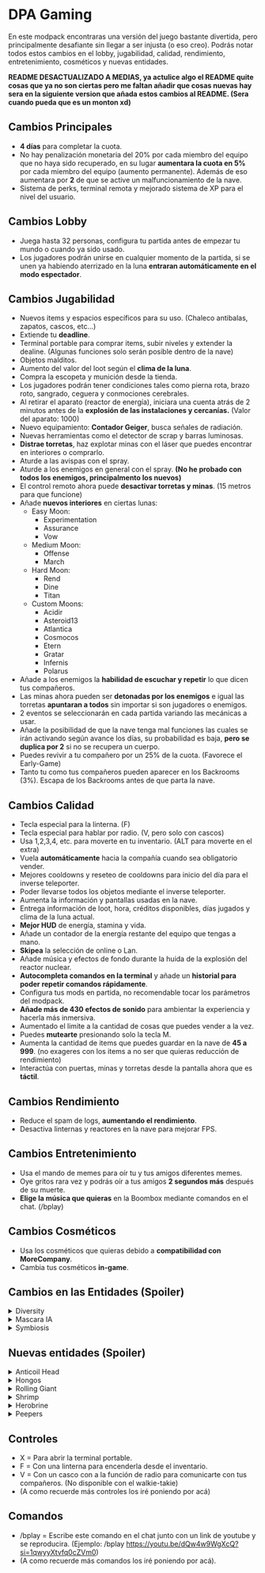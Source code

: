 # DPA Gaming

En este modpack encontraras una versión del juego bastante divertida, pero principalmente desafiante sin llegar a ser injusta (o eso creo). Podrás notar todos estos cambios en el lobby, jugabilidad, calidad, rendimiento, entretenimiento, cosméticos y nuevas entidades.

**README DESACTUALIZADO A MEDIAS, ya actulice algo el README quite cosas que ya no son ciertas pero me faltan añadir que cosas nuevas hay sera en la siguiente version que añada estos cambios al README. (Sera cuando pueda que es un monton xd)**

## Cambios Principales
* **4 días** para completar la cuota.
* No hay penalización monetaria del 20% por cada miembro del equipo que no haya sido recuperado, en su lugar **aumentara la cuota en 5%** por cada miembro del equipo (aumento permanente). Además de eso aumentara por **2** de que se active un malfuncionamiento de la nave.
* Sistema de perks, terminal remota y mejorado sistema de XP para el nivel del usuario.

## Cambios Lobby
* Juega hasta 32 personas, configura tu partida antes de empezar tu mundo o cuando ya sido usado.
* Los jugadores podrán unirse en cualquier momento de la partida, si se unen ya habiendo aterrizado en la luna **entraran automáticamente en el modo espectador**.

## Cambios Jugabilidad
* Nuevos items y espacios específicos para su uso. (Chaleco antibalas, zapatos, cascos, etc...)
* Extiende tu **deadline**.
* Terminal portable para comprar items, subir niveles y extender la dealine. (Algunas funciones solo serán posible dentro de la nave)
* Objetos malditos.
* Aumento del valor del loot según el **clima de la luna**.
* Compra la escopeta y munición desde la tienda.
* Los jugadores podrán tener condiciones tales como pierna rota, brazo roto, sangrado, ceguera y conmociones cerebrales.
* Al retirar el aparato (reactor de energía), iniciara una cuenta atrás de 2 minutos antes de la **explosión de las instalaciones y cercanías.** (Valor del aparato: 1000)
* Nuevo equipamiento: **Contador Geiger**, busca señales de radiación.
* Nuevas herramientas como el detector de scrap y barras luminosas.
* **Distrae torretas**, haz explotar minas con el láser que puedes encontrar en interiores o comprarlo.
* Aturde a las avispas con el spray.
* Aturde a los enemigos en general con el spray. **(No he probado con todos los enemigos, principalmento los nuevos)**
* El control remoto ahora puede **desactivar torretas y minas**. (15 metros para que funcione)
* Añade **nuevos interiores** en ciertas lunas:
    - Easy Moon:
        * Experimentation
        * Assurance
        * Vow
    - Medium Moon:
        * Offense
        * March
    - Hard Moon:
        * Rend
        * Dine
        * Titan
    - Custom Moons:
        * Acidir
        * Asteroid13
        * Atlantica
        * Cosmocos
        * Etern
        * Gratar
        * Infernis
        * Polarus
* Añade a los enemigos la **habilidad de escuchar y repetir** lo que dicen tus compañeros.
* Las minas ahora pueden ser **detonadas por los enemigos** e igual las torretas **apuntaran a todos** sin importar si son jugadores o enemigos.
* 2 eventos se seleccionarán en cada partida variando las mecánicas a usar.
* Añade la posibilidad de que la nave tenga mal funciones las cuales se irán activando según avance los días, su probabilidad es baja, **pero se duplica por 2** si no se recupera un cuerpo.
* Puedes revivir a tu compañero por un 25% de la cuota. (Favorece el Early-Game)
* Tanto tu como tus compañeros pueden aparecer en los Backrooms (3%). Escapa de los Backrooms antes de que parta la nave.

## Cambios Calidad
* Tecla especial para la linterna. (F)
* Tecla especial para hablar por radio. (V, pero solo con cascos)
* Usa 1,2,3,4, etc. para moverte en tu inventario. (ALT para moverte en el extra)
* Vuela **automáticamente** hacia la compañía cuando sea obligatorio vender.
* Mejores cooldowns y reseteo de cooldowns para inicio del día para el inverse teleporter.
* Poder llevarse todos los objetos mediante el inverse teleporter.
* Aumenta la información y pantallas usadas en la nave.
* Entrega información de loot, hora, créditos disponibles, días jugados y clima de la luna actual.
* **Mejor HUD** de energía, stamina y vida.
* Añade un contador de la energía restante del equipo que tengas a mano.
* **Skipea** la selección de online o Lan.
* Añade música y efectos de fondo durante la huida de la explosión del reactor nuclear.
* **Autocompleta comandos en la terminal** y añade un **historial para poder repetir comandos rápidamente**.
* Configura tus mods en partida, no recomendable tocar los parámetros del modpack.
* **Añade más de 430 efectos de sonido** para ambientar la experiencia y hacerla más inmersiva.
* Aumentado el limite a la cantidad de cosas que puedes vender a la vez.
* Puedes **mutearte** presionando solo la tecla M.
* Aumenta la cantidad de items que puedes guardar en la nave de **45 a 999**. (no exageres con los items a no ser que quieras reducción de rendimiento)
* Interactúa con puertas, minas y torretas desde la pantalla ahora que es **táctil**.

## Cambios Rendimiento
* Reduce el spam de logs, **aumentando el rendimiento**.
* Desactiva linternas y reactores en la nave para mejorar FPS.

## Cambios Entretenimiento
* Usa el mando de memes para oír tu y tus amigos diferentes memes.
* Oye gritos rara vez y podrás oír a tus amigos **2 segundos más** después de su muerte.
* **Elige la música que quieras** en la Boombox mediante comandos en el chat. (/bplay)

## Cambios Cosméticos
* Usa los cosméticos que quieras debido a **compatibilidad con MoreCompany**.
* Cambia tus cosméticos **in-game**.

## Cambios en las Entidades (Spoiler)
<details>
<summary>Diversity</summary>

- Spiders y Crawlers serán ralentizados brevemente al ser dañados.
- Bracken hará que parpadeen las luces al estar cerca.
- Bracken podrá apagar el cuatro de luces y radar boosters.
- Bracken podrá romper el cuatro de luces.
- El bracken contará con un espacio liminal del cual el jugador podrá correr del bracken. (desconozco si escapando de este espacio el jugador podrá sobrevivir)
- La niña fantasma podrá encantar tu walkie-talkie.
- La niña fantasma podrá insolarte y darte alucinaciones, incluye nuevas líneas de dialogo.
</details>

<details>
<summary>Mascara IA</summary>

- Cambia el IA de la máscara. Podrá usar escopetas y palas, se esconderá en los arbustos y enviará falsos envíos de items usando la terminal y podrá poner códigos en la terminal.
- La máscara (objeto) podrá poseer a alguien si su cuerpo fallecido se encuentra cerca de la máscara (objeto) con un 10% de probabilidad.

</details>

<details>
<summary>Symbiosis</summary>

- Los insectos ahora puede usar items. (algunos)
- Los insectos ahora se dispersarán antes de volver a sus nidos para prevenir llevar a otros a él.

</details>

## Nuevas entidades (Spoiler)
<details>
<summary>Anticoil Head</summary>

- Función contraria al Coil Head (Spring).
- Si lo ves, deja de mirarlo solo se puede mover o matar si estás viéndolo.

</details>

<details>
<summary>Hongos</summary>

- Inféctate a ti o a tus compañeros con este hongo. (duración 30 segundos)
- Durante la duración del efecto no podrás escuchar lo que dicen tus compañeros. (ellos si escucharas si hablas, pero tú no a ellos)

</details>

<details>
<summary>Rolling Giant</summary>

- Enemigo que te perseguirá de cierta manera o de otra.
- Múltiples comportamientos de IA.

</details>

<details>
<summary>Shrimp</summary>

- Enemigo de un juego anterior del creador de Lethal Company. (Zeekerss - The Upturned)
- Pasivo al principio te seguirá y te observara, siempre y cuando no tenga hambre en ese momento.

</details>

<details>
<summary>Herobrine</summary>

- Te mira en silencio desde las sombras.
- No prestes atención a su presencia o afrontarás las consecuencias.
- Sucederán cosas, no es sólo inquietante.

</details>

<details>
<summary>Peepers</summary>

- Criatura no-letal que spawneara en el exterior, de atraparte aumentara tu peso. (Se quitarán al despegar o al usar el TP)
- Los peepers miraran al Coil Head por ti. (No sé si también al al Anticoil Head)

</details>

## Controles
* X = Para abrir la terminal portable.
* F = Con una linterna para encenderla desde el inventario.
* V = Con un casco con a la función de radio para comunicarte con tus compañeros. (No disponible con el walkie-takie)
* (A como recuerde más controles los iré poniendo por acá)

## Comandos
* /bplay = Escribe este comando en el chat junto con un link de youtube y se reproducira. (Ejemplo: /bplay https://youtu.be/dQw4w9WgXcQ?si=1qwyyXtvfq0cZVm0)
* (A como recuerde más comandos los iré poniendo por acá).